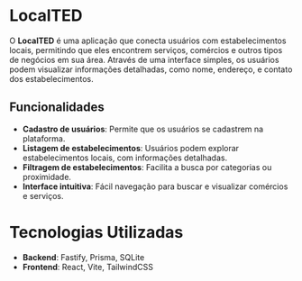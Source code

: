 # LocalTED
O **LocalTED** é uma aplicação que conecta usuários com estabelecimentos locais, permitindo que eles encontrem serviços, comércios e outros tipos de negócios em sua área. Através de uma interface simples, os usuários podem visualizar informações detalhadas, como nome, endereço, e contato dos estabelecimentos.

## Funcionalidades
- **Cadastro de usuários**: Permite que os usuários se cadastrem na plataforma.
- **Listagem de estabelecimentos**: Usuários podem explorar estabelecimentos locais, com informações detalhadas.
- **Filtragem de estabelecimentos**: Facilita a busca por categorias ou proximidade.
- **Interface intuitiva**: Fácil navegação para buscar e visualizar comércios e serviços.

# Tecnologias Utilizadas
- **Backend**: Fastify, Prisma, SQLite
- **Frontend**: React, Vite, TailwindCSS
